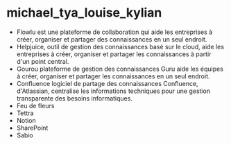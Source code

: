 # michael_tya_louise_kylian

- Flowlu est une plateforme de collaboration qui aide les entreprises à créer, organiser et partager des connaissances en un seul endroit.
- Helpjuice, outil de gestion des connaissances basé sur le cloud, aide les entreprises à créer, organiser et partager les connaissances à partir d'un point central.
- Gourou plateforme de gestion des connaissances Guru aide les équipes à créer, organiser et partager les connaissances en un seul endroit.
- Confluence logiciel de partage des connaissances Confluence, d'Atlassian, centralise les informations techniques pour une gestion transparente des besoins informatiques.
- Feu de fleurs
- Tettra
- Notion
- SharePoint
- Sabio

